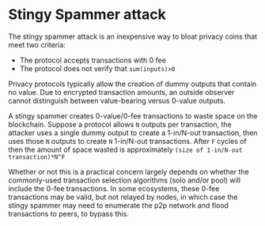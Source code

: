 # Stingy Spammer attack

The stingy spammer attack is an inexpensive way to bloat privacy coins that meet two criteria:
-  The protocol accepts transactions with 0 fee
-  The protocol does not verify that `sum(inputs)>0`

Privacy protocols typically allow the creation of dummy outputs that contain no value. Due to encrypted transaction amounts, an outside observer cannot distinguish between value-bearing versus 0-value outputs.

A stingy spammer creates 0-value/0-fee transactions to waste space on the blockchain. Suppose a protocol allows `N` outputs per transaction, the attacker uses a single dummy output to create a 1-in/N-out transaction, then uses those `N` outputs to create `N` 1-in/N-out transactions. After `F` cycles of  then the amount of space wasted is approximately `(size of 1-in/N-out transaction)*N^F`

Whether or not this is a practical concern largely depends on whether the commonly-used transaction selection algorithms (solo and/or pool) will include the 0-fee transactions. In some ecosystems, these 0-fee transactions may be valid, but not relayed by nodes, in which case the stingy spammer may need to enumerate the p2p network and flood transactions to peers, to bypass this.
